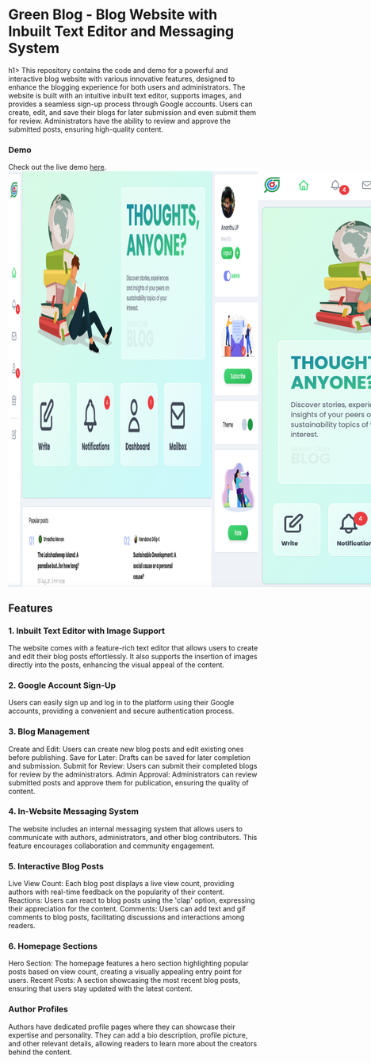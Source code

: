 <h1>Green Blog - Blog Website with Inbuilt Text Editor and Messaging System</h1>h1>
This repository contains the code and demo for a powerful and interactive blog website with various innovative features, designed to enhance the blogging experience for both users and administrators. The website is built with an intuitive inbuilt text editor, supports images, and provides a seamless sign-up process through Google accounts. Users can create, edit, and save their blogs for later submission and even submit them for review. Administrators have the ability to review and approve the submitted posts, ensuring high-quality content.
<h3>Demo</h3>
Check out the live demo <a href="http://ananthujp.github.io/greenBlog">here</a>.
<div style="display:flex;flex-direction:row;">
  <img src="https://github.com/ananthujp/greenBlog/blob/master/blog-web.png"/>
  <img src="https://github.com/ananthujp/greenBlog/blob/master/blog-mobile.png"/>
</div>
<h2>Features</h2>
<h3>1. Inbuilt Text Editor with Image Support</h3>
The website comes with a feature-rich text editor that allows users to create and edit their blog posts effortlessly. It also supports the insertion of images directly into the posts, enhancing the visual appeal of the content.

<h3>2. Google Account Sign-Up</h3>
Users can easily sign up and log in to the platform using their Google accounts, providing a convenient and secure authentication process.

<h3>3. Blog Management</h3>
Create and Edit: Users can create new blog posts and edit existing ones before publishing.
Save for Later: Drafts can be saved for later completion and submission.
Submit for Review: Users can submit their completed blogs for review by the administrators.
Admin Approval: Administrators can review submitted posts and approve them for publication, ensuring the quality of content.
<h3>4. In-Website Messaging System</h3>
The website includes an internal messaging system that allows users to communicate with authors, administrators, and other blog contributors. This feature encourages collaboration and community engagement.

<h3>5. Interactive Blog Posts</h3>
Live View Count: Each blog post displays a live view count, providing authors with real-time feedback on the popularity of their content.
Reactions: Users can react to blog posts using the 'clap' option, expressing their appreciation for the content.
Comments: Users can add text and gif comments to blog posts, facilitating discussions and interactions among readers.
<h3>6. Homepage Sections</h3>
Hero Section: The homepage features a hero section highlighting popular posts based on view count, creating a visually appealing entry point for users.
Recent Posts: A section showcasing the most recent blog posts, ensuring that users stay updated with the latest content.
<h3>Author Profiles</h3>
Authors have dedicated profile pages where they can showcase their expertise and personality. They can add a bio description, profile picture, and other relevant details, allowing readers to learn more about the creators behind the content.
